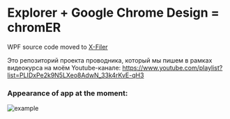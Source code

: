 # Explorer + Google Chrome Design = chromER

WPF source code moved to [X-Filer](https://github.com/egorozh/X-Filer)

Это репозиторий проекта проводника, который мы пишем в рамках видеокурса на моём Youtube-канале:
https://www.youtube.com/playlist?list=PLIDxPe2k9N5LXeo8AdwN_33k4rKvE-qH3



### Appearance of app at the moment:

![example](https://github.com/egorozh/chromER/blob/master/image.gif "Example application")
